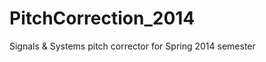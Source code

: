PitchCorrection_2014
====================

Signals &amp; Systems pitch corrector for Spring 2014 semester
